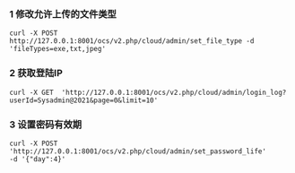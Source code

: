 ### 1 修改允许上传的文件类型
    curl -X POST http://127.0.0.1:8001/ocs/v2.php/cloud/admin/set_file_type -d 'fileTypes=exe,txt,jpeg'

### 2 获取登陆IP 

    curl -X GET  'http://127.0.0.1:8001/ocs/v2.php/cloud/admin/login_log?userId=Sysadmin@2021&page=0&limit=10'

### 3 设置密码有效期

    curl -X POST 'http://127.0.0.1:8001/ocs/v2.php/cloud/admin/set_password_life'
    -d '{"day":4}'

